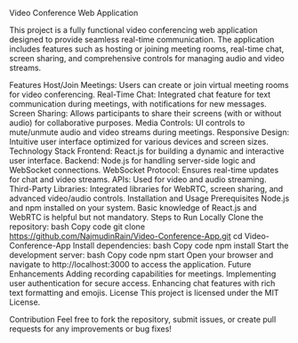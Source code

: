 Video Conference Web Application

This project is a fully functional video conferencing web application designed to provide seamless real-time communication. The application includes features such as hosting or joining meeting rooms, real-time chat, screen sharing, and comprehensive controls for managing audio and video streams.

Features
Host/Join Meetings: Users can create or join virtual meeting rooms for video conferencing.
Real-Time Chat: Integrated chat feature for text communication during meetings, with notifications for new messages.
Screen Sharing: Allows participants to share their screens (with or without audio) for collaborative purposes.
Media Controls: UI controls to mute/unmute audio and video streams during meetings.
Responsive Design: Intuitive user interface optimized for various devices and screen sizes.
Technology Stack
Frontend: React.js for building a dynamic and interactive user interface.
Backend: Node.js for handling server-side logic and WebSocket connections.
WebSocket Protocol: Ensures real-time updates for chat and video streams.
APIs: Used for video and audio streaming.
Third-Party Libraries: Integrated libraries for WebRTC, screen sharing, and advanced video/audio controls.
Installation and Usage
Prerequisites
Node.js and npm installed on your system.
Basic knowledge of React.js and WebRTC is helpful but not mandatory.
Steps to Run Locally
Clone the repository:
bash
Copy code
git clone https://github.com/NajmudinRain/Video-Conference-App.git
cd Video-Conference-App
Install dependencies:
bash
Copy code
npm install
Start the development server:
bash
Copy code
npm start
Open your browser and navigate to http://localhost:3000 to access the application.
Future Enhancements
Adding recording capabilities for meetings.
Implementing user authentication for secure access.
Enhancing chat features with rich text formatting and emojis.
License
This project is licensed under the MIT License.

Contribution
Feel free to fork the repository, submit issues, or create pull requests for any improvements or bug fixes!
